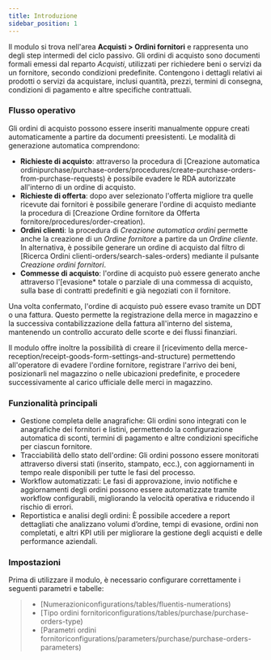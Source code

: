 ```yaml
---
title: Introduzione
sidebar_position: 1
---
```


Il modulo si trova nell'area **Acquisti > Ordini fornitori** e rappresenta uno degli step intermedi del ciclo passivo. Gli ordini di acquisto sono documenti formali emessi dal reparto *Acquisti*, utilizzati per richiedere beni o servizi da un fornitore, secondo condizioni predefinite. Contengono i dettagli relativi ai prodotti o servizi da acquistare, inclusi quantità, prezzi, termini di consegna, condizioni di pagamento e altre specifiche contrattuali.   

### **Flusso operativo**

Gli ordini di acquisto possono essere inseriti manualmente oppure creati automaticamente a partire da documenti preesistenti. Le modalità di generazione automatica comprendono:    

- **Richieste di acquisto**: attraverso la procedura di [Creazione automatica ordinipurchase/purchase-orders/procedures/create-purchase-orders-from-purchase-requests) è possibile evadere le RDA autorizzate all'interno di un ordine di acquisto.    
- **Richieste di offerta**: dopo aver selezionato l'offerta migliore tra quelle ricevute dai fornitori è possibile generare l'ordine di acquisto mediante la procedura di [Creazione Ordine fornitore da Offerta fornitore/procedures/order-creation).   
- **Ordini clienti**: la procedura di *Creazione automatica ordini* permette anche la creazione di un *Ordine fornitore* a partire da un *Ordine cliente*. In alternativa, è possibile generare un ordine di acquisto dal filtro di [Ricerca Ordini clienti-orders/search-sales-orders) mediante il pulsante *Creazione ordini fornitori*.    
- **Commesse di acquisto**: l'ordine di acquisto può essere generato anche attraverso l'[evasione* totale o parziale di una commessa di acquisto, sulla base di contratti predefiniti e già negoziati con il fornitore.   

Una volta confermato, l'ordine di acquisto può essere evaso tramite un DDT o una fattura. Questo permette la registrazione della merce in magazzino e la successiva contabilizzazione della fattura all'interno del sistema, mantenendo un controllo accurato delle scorte e dei flussi finanziari.

Il modulo offre inoltre la possibilità di creare il [ricevimento della merce-reception/receipt-goods-form-settings-and-structure) permettendo all'operatore di evadere l'ordine fornitore, registrare l'arrivo dei beni, posizionarli nel magazzino o nelle ubicazioni predefinite, e procedere successivamente al carico ufficiale delle merci in magazzino.

### **Funzionalità principali**

- Gestione completa delle anagrafiche: Gli ordini sono integrati con le anagrafiche dei fornitori e listini, permettendo la configurazione automatica di sconti, termini di pagamento e altre condizioni specifiche per ciascun fornitore. 
- Tracciabilità dello stato dell'ordine: Gli ordini possono essere monitorati attraverso diversi stati (inserito, stampato, ecc.), con aggiornamenti in tempo reale disponibili per tutte le fasi del processo.
- Workflow automatizzati: Le fasi di approvazione, invio notifiche e aggiornamenti degli ordini possono essere automatizzate tramite workflow configurabili, migliorando la velocità operativa e riducendo il rischio di errori.
- Reportistica e analisi degli ordini: È possibile accedere a report dettagliati che analizzano volumi d’ordine, tempi di evasione, ordini non completati, e altri KPI utili per migliorare la gestione degli acquisti e delle performance aziendali.

### **Impostazioni**

Prima di utilizzare il modulo, è necessario configurare correttamente i seguenti parametri e tabelle: 
> - [Numerazioniconfigurations/tables/fluentis-numerations)    
> - [Tipo ordini fornitoriconfigurations/tables/purchase/purchase-orders-type) 
> - [Parametri ordini fornitoriconfigurations/parameters/purchase/purchase-orders-parameters)

